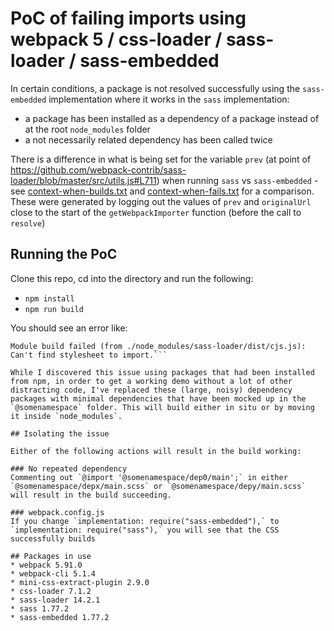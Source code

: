 # PoC of failing imports using webpack 5 / css-loader / sass-loader / sass-embedded

In certain conditions, a package is not resolved successfully using the `sass-embedded` implementation where it works in the `sass` implementation:

* a package has been installed as a dependency of a package instead of at the root `node_modules` folder
* a not necessarily related dependency has been called twice

There is a difference in what is being set for the variable `prev` (at point of https://github.com/webpack-contrib/sass-loader/blob/master/src/utils.js#L711) when running `sass` vs `sass-embedded` - see [context-when-builds.txt](context-when-builds.txt) and [context-when-fails.txt](context-when-fails.txt) for a comparison. These were generated by logging out the values of `prev` and `originalUrl` close to the start of the `getWebpackImporter` function (before the call to `resolve`)

## Running the PoC

Clone this repo, cd into the directory and run the following:
* `npm install`
* `npm run build`

You should see an error like:
```ERROR in ./src/main.scss (./src/main.scss.webpack[javascript/auto]!=!./node_modules/css-loader/dist/cjs.js??ruleSet[1].rules[0].use[1]!./node_modules/sass-loader/dist/cjs.js??ruleSet[1].rules[0].use[2]!./src/main.scss)
Module build failed (from ./node_modules/sass-loader/dist/cjs.js):
Can't find stylesheet to import.```

While I discovered this issue using packages that had been installed from npm, in order to get a working demo without a lot of other distracting code, I've replaced these (large, noisy) dependency packages with minimal dependencies that have been mocked up in the `@somenamespace` folder. This will build either in situ or by moving it inside `node_modules`.

## Isolating the issue

Either of the following actions will result in the build working:

### No repeated dependency
Commenting out `@import '@somenamespace/dep0/main';` in either `@somenamespace/depx/main.scss` or `@somenamespace/depy/main.scss` will result in the build succeeding.

### webpack.config.js
If you change `implementation: require("sass-embedded"),` to `implementation: require("sass"),` you will see that the CSS successfully builds

## Packages in use
* webpack 5.91.0
* webpack-cli 5.1.4
* mini-css-extract-plugin 2.9.0
* css-loader 7.1.2
* sass-loader 14.2.1
* sass 1.77.2
* sass-embedded 1.77.2
